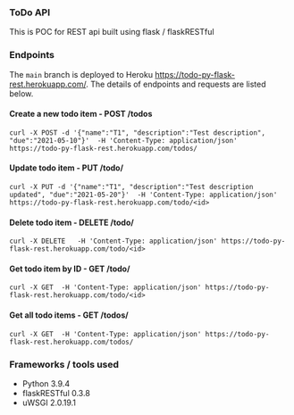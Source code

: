 ### ToDo API
This is POC for REST api built using flask / flaskRESTful

### Endpoints
The `main` branch is deployed to Heroku https://todo-py-flask-rest.herokuapp.com/. The details of endpoints and requests are listed below.

#### Create a new todo item - POST /todos

```
curl -X POST -d '{"name":"T1", "description":"Test description", "due":"2021-05-10"}'  -H 'Content-Type: application/json' https://todo-py-flask-rest.herokuapp.com/todos/
```

#### Update todo item - PUT /todo/<id>

```
curl -X PUT -d '{"name":"T1", "description":"Test description updated", "due":"2021-05-20"}'  -H 'Content-Type: application/json' https://todo-py-flask-rest.herokuapp.com/todo/<id>
```


#### Delete todo item - DELETE /todo/<id>

```
curl -X DELETE   -H 'Content-Type: application/json' https://todo-py-flask-rest.herokuapp.com/todo/<id>
```

#### Get todo item by ID - GET /todo/<id>

```
curl -X GET  -H 'Content-Type: application/json' https://todo-py-flask-rest.herokuapp.com/todo/<id>
```

#### Get all todo items - GET /todos/

```
curl -X GET  -H 'Content-Type: application/json' https://todo-py-flask-rest.herokuapp.com/todos/
```

### Frameworks / tools used
* Python 3.9.4
* flaskRESTful 0.3.8
* uWSGI 2.0.19.1

